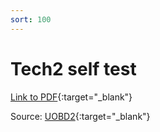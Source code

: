 ```yaml
---
sort: 100
---
```


# Tech2 self test

[Link to PDF](odb2_gm_tech2_self_test.pdf){:target="\_blank"}

Source: [UOBD2](https://https://www.uobdii.com){:target="\_blank"}
